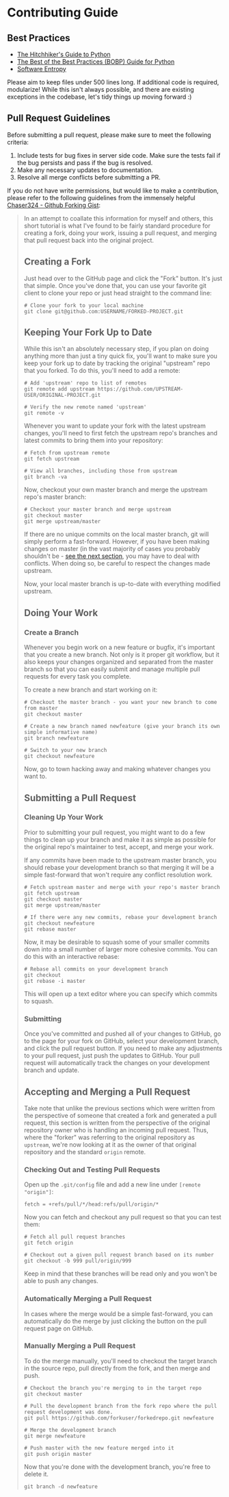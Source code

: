 # Contributing Guide

## Best Practices

 * [The Hitchhiker's Guide to Python](http://docs.python-guide.org/en/latest/)
 * [The Best of the Best Practices (BOBP) Guide for Python](https://gist.github.com/sloria/7001839)
 * [Software Entropy](https://pragprog.com/the-pragmatic-programmer/extracts/software-entropy)

Please aim to keep files under 500 lines long. If additional code is required, modularize! While this isn't always possible, and there are existing exceptions in the codebase, let's tidy things up moving forward :)

## Pull Request Guidelines

Before submitting a pull request, please make sure to meet the following criteria:

1. Include tests for bug fixes in server side code. Make sure the tests fail if the bug persists and pass if the bug is resolved.
1. Make any necessary updates to documentation.
1. Resolve all merge conflicts before submitting a PR.

If you do not have write permissions, but would like to make a contribution, please refer to the following guidelines from the immensely helpful [Chaser324 - Github Forking Gist](https://gist.github.com/Chaser324/ce0505fbed06b947d962):

>In an attempt to coallate this information for myself and others, this short tutorial is what I've found to be fairly standard procedure for creating a fork, doing your work, issuing a pull request, and merging that pull request back into the original project.
>
>## Creating a Fork
>
>Just head over to the GitHub page and click the "Fork" button. It's just that simple. Once you've done that, you can use your favorite git client to clone your repo or just head straight to the command line:
>
>```shell
># Clone your fork to your local machine
>git clone git@github.com:USERNAME/FORKED-PROJECT.git
>```
>
>## Keeping Your Fork Up to Date
>
>While this isn't an absolutely necessary step, if you plan on doing anything more than just a tiny quick fix, you'll want to make sure you keep your fork up to date by tracking the original "upstream" repo that you forked. To do this, you'll need to add a remote:
>
>```shell
># Add 'upstream' repo to list of remotes
>git remote add upstream https://github.com/UPSTREAM-USER/ORIGINAL-PROJECT.git
>
># Verify the new remote named 'upstream'
>git remote -v
>```
>
>Whenever you want to update your fork with the latest upstream changes, you'll need to first fetch the upstream repo's branches and latest commits to bring them into your repository:
>
>```shell
># Fetch from upstream remote
>git fetch upstream
>
># View all branches, including those from upstream
>git branch -va
>```
>
>Now, checkout your own master branch and merge the upstream repo's master branch:
>
>```shell
># Checkout your master branch and merge upstream
>git checkout master
>git merge upstream/master
>```
>
>If there are no unique commits on the local master branch, git will simply perform a fast-forward. However, if you have been making changes on master (in the vast majority of cases you probably shouldn't be - [see the next section](#doing-your-work), you may have to deal with conflicts. When doing so, be careful to respect the changes made upstream.
>
>Now, your local master branch is up-to-date with everything modified upstream.
>
>## Doing Your Work
>
>### Create a Branch
>Whenever you begin work on a new feature or bugfix, it's important that you create a new branch. Not only is it proper git workflow, but it also keeps your changes organized and separated from the master branch so that you can easily submit and manage multiple pull requests for every task you complete.
>
>To create a new branch and start working on it:
>
>```shell
># Checkout the master branch - you want your new branch to come from master
>git checkout master
>
># Create a new branch named newfeature (give your branch its own simple informative name)
>git branch newfeature
>
># Switch to your new branch
>git checkout newfeature
>```
>
>Now, go to town hacking away and making whatever changes you want to.
>
>## Submitting a Pull Request
>
>### Cleaning Up Your Work
>
>Prior to submitting your pull request, you might want to do a few things to clean up your branch and make it as simple as possible for the original repo's maintainer to test, accept, and merge your work.
>
>If any commits have been made to the upstream master branch, you should rebase your development branch so that merging it will be a simple fast-forward that won't require any conflict resolution work.
>
>```shell
># Fetch upstream master and merge with your repo's master branch
>git fetch upstream
>git checkout master
>git merge upstream/master
>
># If there were any new commits, rebase your development branch
>git checkout newfeature
>git rebase master
>```
>
>Now, it may be desirable to squash some of your smaller commits down into a small number of larger more cohesive commits. You can do this with an interactive rebase:
>
>```shell
># Rebase all commits on your development branch
>git checkout 
>git rebase -i master
>```
>
>This will open up a text editor where you can specify which commits to squash.
>
>### Submitting
>
>Once you've committed and pushed all of your changes to GitHub, go to the page for your fork on GitHub, select your development branch, and click the pull request button. If you need to make any adjustments to your pull request, just push the updates to GitHub. Your pull request will automatically track the changes on your development branch and update.
>
>## Accepting and Merging a Pull Request
>
>Take note that unlike the previous sections which were written from the perspective of someone that created a fork and generated a pull request, this section is written from the perspective of the original repository owner who is handling an incoming pull request. Thus, where the "forker" was referring to the original repository as `upstream`, we're now looking at it as the owner of that original repository and the standard `origin` remote.
>
>### Checking Out and Testing Pull Requests
>Open up the `.git/config` file and add a new line under `[remote "origin"]`:
>
>```
>fetch = +refs/pull/*/head:refs/pull/origin/*
>```
>
>Now you can fetch and checkout any pull request so that you can test them:
>
>```shell
># Fetch all pull request branches
>git fetch origin
>
># Checkout out a given pull request branch based on its number
>git checkout -b 999 pull/origin/999
>```
>
>Keep in mind that these branches will be read only and you won't be able to push any changes.
>
>### Automatically Merging a Pull Request
>In cases where the merge would be a simple fast-forward, you can automatically do the merge by just clicking the button on the pull request page on GitHub.
>
>### Manually Merging a Pull Request
>To do the merge manually, you'll need to checkout the target branch in the source repo, pull directly from the fork, and then merge and push.
>
>```shell
># Checkout the branch you're merging to in the target repo
>git checkout master
>
># Pull the development branch from the fork repo where the pull request development was done.
>git pull https://github.com/forkuser/forkedrepo.git newfeature
>
># Merge the development branch
>git merge newfeature
>
># Push master with the new feature merged into it
>git push origin master
>```
>
>Now that you're done with the development branch, you're free to delete it.
>
>```shell
>git branch -d newfeature
>```
>
